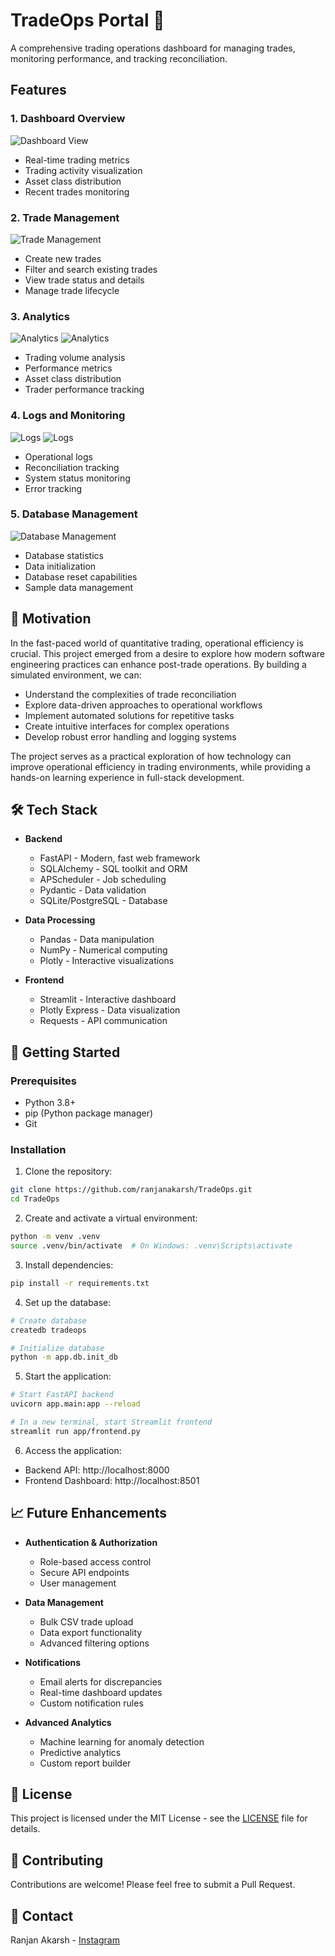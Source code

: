 # TradeOps Portal 🚀

A comprehensive trading operations dashboard for managing trades, monitoring performance, and tracking reconciliation.

## Features

### 1. Dashboard Overview
![Dashboard View](screenshots/Dashboard.png)
- Real-time trading metrics
- Trading activity visualization
- Asset class distribution
- Recent trades monitoring

### 2. Trade Management
![Trade Management](screenshots/TradeManagement.png)
- Create new trades
- Filter and search existing trades
- View trade status and details
- Manage trade lifecycle

### 3. Analytics
![Analytics](screenshots/Analytics1.png)
![Analytics](screenshots/Analytics2.png)
- Trading volume analysis
- Performance metrics
- Asset class distribution
- Trader performance tracking

### 4. Logs and Monitoring
![Logs](screenshots/OpLog.png)
![Logs](screenshots/ReconcilationLog.png)
- Operational logs
- Reconciliation tracking
- System status monitoring
- Error tracking

### 5. Database Management
![Database Management](screenshots/Database.png)
- Database statistics
- Data initialization
- Database reset capabilities
- Sample data management

## 🎯 Motivation

In the fast-paced world of quantitative trading, operational efficiency is crucial. This project emerged from a desire to explore how modern software engineering practices can enhance post-trade operations. By building a simulated environment, we can:

- Understand the complexities of trade reconciliation
- Explore data-driven approaches to operational workflows
- Implement automated solutions for repetitive tasks
- Create intuitive interfaces for complex operations
- Develop robust error handling and logging systems

The project serves as a practical exploration of how technology can improve operational efficiency in trading environments, while providing a hands-on learning experience in full-stack development.

## 🛠️ Tech Stack

- **Backend**
  - FastAPI - Modern, fast web framework
  - SQLAlchemy - SQL toolkit and ORM
  - APScheduler - Job scheduling
  - Pydantic - Data validation
  - SQLite/PostgreSQL - Database

- **Data Processing**
  - Pandas - Data manipulation
  - NumPy - Numerical computing
  - Plotly - Interactive visualizations

- **Frontend**
  - Streamlit - Interactive dashboard
  - Plotly Express - Data visualization
  - Requests - API communication

## 🚀 Getting Started

### Prerequisites

- Python 3.8+
- pip (Python package manager)
- Git

### Installation

1. Clone the repository:
```bash
git clone https://github.com/ranjanakarsh/TradeOps.git
cd TradeOps
```

2. Create and activate a virtual environment:
```bash
python -m venv .venv
source .venv/bin/activate  # On Windows: .venv\Scripts\activate
```

3. Install dependencies:
```bash
pip install -r requirements.txt
```

4. Set up the database:
```bash
# Create database
createdb tradeops

# Initialize database
python -m app.db.init_db
```

5. Start the application:
```bash
# Start FastAPI backend
uvicorn app.main:app --reload

# In a new terminal, start Streamlit frontend
streamlit run app/frontend.py
```

6. Access the application:
- Backend API: http://localhost:8000
- Frontend Dashboard: http://localhost:8501

## 📈 Future Enhancements

- **Authentication & Authorization**
  - Role-based access control
  - Secure API endpoints
  - User management

- **Data Management**
  - Bulk CSV trade upload
  - Data export functionality
  - Advanced filtering options

- **Notifications**
  - Email alerts for discrepancies
  - Real-time dashboard updates
  - Custom notification rules

- **Advanced Analytics**
  - Machine learning for anomaly detection
  - Predictive analytics
  - Custom report builder

## 📝 License

This project is licensed under the MIT License - see the [LICENSE](LICENSE) file for details.

## 🤝 Contributing

Contributions are welcome! Please feel free to submit a Pull Request.

## 📧 Contact

Ranjan Akarsh - [Instagram](https://instagram.com/ranjanakarsh)
